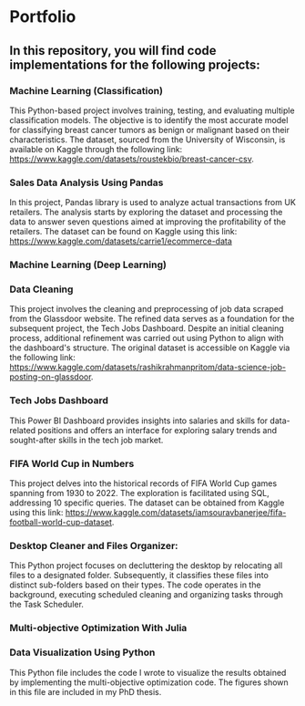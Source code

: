 # Portfolio
## In this repository, you will find code implementations for the following projects:

### Machine Learning (Classification)
This Python-based project involves training, testing, and evaluating multiple classification models. The objective is to identify the most accurate model for classifying breast cancer tumors as benign or malignant based on their characteristics. The dataset, sourced from the University of Wisconsin, is available on Kaggle through the following link: https://www.kaggle.com/datasets/roustekbio/breast-cancer-csv. 

### Sales Data Analysis Using Pandas
In this project, Pandas library is used to analyze actual transactions from UK retailers. The analysis starts by exploring the dataset and processing the data to answer seven questions aimed at improving the profitability of the retailers. The dataset can be found on Kaggle using this link: https://www.kaggle.com/datasets/carrie1/ecommerce-data

### Machine Learning (Deep Learning)
  
### Data Cleaning
This project involves the cleaning and preprocessing of job data scraped from the Glassdoor website. The refined data serves as a foundation for the subsequent project, the Tech Jobs Dashboard. Despite an initial cleaning process, additional refinement was carried out using Python to align with the dashboard's structure. The original dataset is accessible on Kaggle via the following link: https://www.kaggle.com/datasets/rashikrahmanpritom/data-science-job-posting-on-glassdoor.

### Tech Jobs Dashboard
This Power BI Dashboard provides insights into salaries and skills for data-related positions and offers an interface for exploring salary trends and sought-after skills in the tech job market.

### FIFA World Cup in Numbers
This project delves into the historical records of FIFA World Cup games spanning from 1930 to 2022. The exploration is facilitated using SQL, addressing 10 specific queries. The dataset can be obtained from Kaggle using this link: https://www.kaggle.com/datasets/iamsouravbanerjee/fifa-football-world-cup-dataset.

### Desktop Cleaner and Files Organizer:
This Python project focuses on decluttering the desktop by relocating all files to a designated folder. Subsequently, it classifies these files into distinct sub-folders based on their types. The code operates in the background, executing scheduled cleaning and organizing tasks through the Task Scheduler.

### Multi-objective Optimization With Julia



### Data Visualization Using Python 
This Python file includes the code I wrote to visualize the results obtained by implementing the multi-objective optimization code. The figures shown in this file are included in my PhD thesis.  


